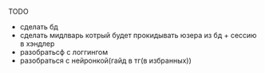 TODO
 - сделать бд
 - сделать мидлварь котрый будет прокидывать юзера из бд + сессию в хэндлер
 - разобратьсф с логгингом
 - разобраться с нейронкой(гайд в тг(в избранных))
